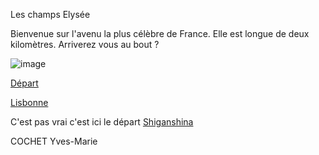 Les champs Elysée

Bienvenue sur l'avenu la plus célèbre de France. Elle est longue de deux kilomètres. Arriverez vous au bout ?

![image](https://user-images.githubusercontent.com/115085398/196276083-a6b5a262-8c2e-44f3-a1d4-a964bbc46d1b.png)


[Départ](https://github.com/Doothrat/TP2-Labyrinthe/blob/main/README.md)

[Lisbonne](https://github.com/Doothrat/TP2-Labyrinthe/blob/main/lisbonne.md)

C'est pas vrai c'est ici le départ [Shiganshina](https://github.com/Doothrat/TP2-Labyrinthe/blob/main/shiganshina.md)

COCHET Yves-Marie
